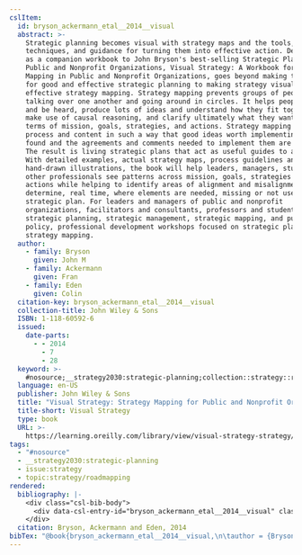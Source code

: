 ```yaml
---
cslItem:
  id: bryson_ackermann_etal__2014__visual
  abstract: >-
    Strategic planning becomes visual with strategy maps and the tools,
    techniques, and guidance for turning them into effective action. Developed
    as a companion workbook to John Bryson's best-selling Strategic Planning in
    Public and Nonprofit Organizations, Visual Strategy: A Workbook for Strategy
    Mapping in Public and Nonprofit Organizations, goes beyond making the case
    for good and effective strategic planning to making strategy visual through
    effective strategy mapping. Strategy mapping prevents groups of people from
    talking over one another and going around in circles. It helps people speak
    and be heard, produce lots of ideas and understand how they fit together,
    make use of causal reasoning, and clarify ultimately what they want to do in
    terms of mission, goals, strategies, and actions. Strategy mapping can join
    process and content in such a way that good ideas worth implementing are
    found and the agreements and comments needed to implement them are reached.
    The result is living strategic plans that act as useful guides to action.
    With detailed examples, actual strategy maps, process guidelines and
    hand-drawn illustrations, the book will help leaders, managers, students and
    other professionals see patterns across mission, goals, strategies and
    actions while helping to identify areas of alignment and misalignment and
    determine, real time, where elements are needed, missing or not useful in a
    strategic plan. For leaders and managers of public and nonprofit
    organizations, facilitators and consultants, professors and students of
    strategic planning, strategic management, strategic mapping, and public
    policy, professional development workshops focused on strategic planning and
    strategy mapping.
  author:
    - family: Bryson
      given: John M
    - family: Ackermann
      given: Fran
    - family: Eden
      given: Colin
  citation-key: bryson_ackermann_etal__2014__visual
  collection-title: John Wiley & Sons
  ISBN: 1-118-60592-6
  issued:
    date-parts:
      - - 2014
        - 7
        - 28
  keyword: >-
    #nosource;__strategy2030:strategic-planning;collection::strategy::roadmapping
  language: en-US
  publisher: John Wiley & Sons
  title: "Visual Strategy: Strategy Mapping for Public and Nonprofit Organizations"
  title-short: Visual Strategy
  type: book
  URL: >-
    https://learning.oreilly.com/library/view/visual-strategy-strategy/9781118876695/
tags:
  - "#nosource"
  - __strategy2030:strategic-planning
  - issue:strategy
  - topic:strategy/roadmapping
rendered:
  bibliography: |-
    <div class="csl-bib-body">
      <div data-csl-entry-id="bryson_ackermann_etal__2014__visual" class="csl-entry">Bryson, J.M., Ackermann, F. and Eden, C. 2014 <i>Visual Strategy: Strategy Mapping for Public and Nonprofit Organizations</i>. John Wiley &#38; Sons (John Wiley &#38; Sons). Available at: <a href='https://learning.oreilly.com/library/view/visual-strategy-strategy/9781118876695/.'>https://learning.oreilly.com/library/view/visual-strategy-strategy/9781118876695/.</a></div>
    </div>
  citation: Bryson, Ackermann and Eden, 2014
bibTex: "@book{bryson_ackermann_etal__2014__visual,\n\tauthor = {Bryson, John M and Ackermann, Fran and Eden, Colin},\n\tseries = {John {Wiley} & {Sons}},\n\tyear = {2014},\n\tmonth = {jul 28},\n\tpublisher = {John Wiley & Sons},\n\ttitle = {Visual {Strategy}: Strategy {Mapping} for {Public} and {Nonprofit} {Organizations}},\n}\n\n"
---
```

